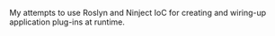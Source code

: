 My attempts to use Roslyn and Ninject IoC for creating and wiring-up application plug-ins at runtime.
